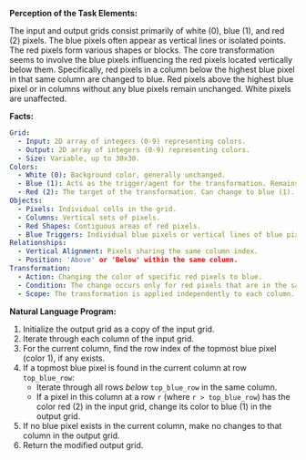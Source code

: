 **Perception of the Task Elements:**

The input and output grids consist primarily of white (0), blue (1), and red (2) pixels. The blue pixels often appear as vertical lines or isolated points. The red pixels form various shapes or blocks. The core transformation seems to involve the blue pixels influencing the red pixels located vertically below them. Specifically, red pixels in a column below the highest blue pixel in that same column are changed to blue. Red pixels above the highest blue pixel or in columns without any blue pixels remain unchanged. White pixels are unaffected.

**Facts:**


```yaml
Grid:
  - Input: 2D array of integers (0-9) representing colors.
  - Output: 2D array of integers (0-9) representing colors.
  - Size: Variable, up to 30x30.
Colors:
  - White (0): Background color, generally unchanged.
  - Blue (1): Acts as the trigger/agent for the transformation. Remains in the output.
  - Red (2): The target of the transformation. Can change to blue (1).
Objects:
  - Pixels: Individual cells in the grid.
  - Columns: Vertical sets of pixels.
  - Red Shapes: Contiguous areas of red pixels.
  - Blue Triggers: Individual blue pixels or vertical lines of blue pixels.
Relationships:
  - Vertical Alignment: Pixels sharing the same column index.
  - Position: 'Above' or 'Below' within the same column.
Transformation:
  - Action: Changing the color of specific red pixels to blue.
  - Condition: The change occurs only for red pixels that are in the same column as a blue pixel and are located vertically below the *highest* blue pixel in that column.
  - Scope: The transformation is applied independently to each column.
```


**Natural Language Program:**

1.  Initialize the output grid as a copy of the input grid.
2.  Iterate through each column of the input grid.
3.  For the current column, find the row index of the topmost blue pixel (color 1), if any exists.
4.  If a topmost blue pixel is found in the current column at row `top_blue_row`:
    *   Iterate through all rows *below* `top_blue_row` in the same column.
    *   If a pixel in this column at a row `r` (where `r > top_blue_row`) has the color red (2) in the input grid, change its color to blue (1) in the output grid.
5.  If no blue pixel exists in the current column, make no changes to that column in the output grid.
6.  Return the modified output grid.
